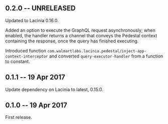 ## 0.2.0 -- UNRELEASED

Updated to Lacinia 0.16.0.

Added an option to execute the GraphQL request asynchronously; when enabled,
the handler returns a channel that conveys the Pedestal context containing
the response, once the query has finished executing.

Introduced function `com.walmartlabs.lacinia.pedestal/inject-app-context-interceptor` and
converted `query-executor-handler` from a function to constant.

## 0.1.1 -- 19 Apr 2017

Update dependency on Lacinia to latest, 0.15.0.

## 0.1.0 -- 19 Apr 2017

First release.
